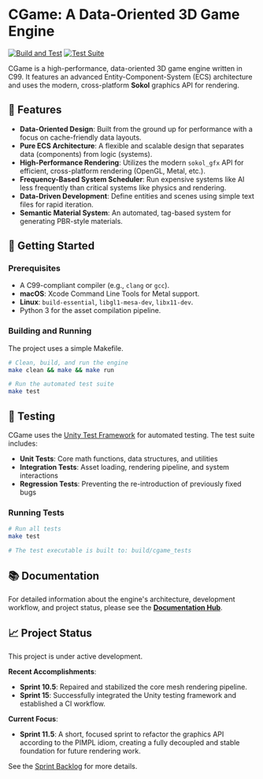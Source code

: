 # CGame: A Data-Oriented 3D Game Engine

[![Build and Test](https://github.com/ratimics/cgame/actions/workflows/build.yml/badge.svg)](https://github.com/ratimics/cgame/actions/workflows/build.yml)
[![Test Suite](https://github.com/ratimics/cgame/actions/workflows/test.yml/badge.svg)](https://github.com/ratimics/cgame/actions/workflows/test.yml)

CGame is a high-performance, data-oriented 3D game engine written in C99. It features an advanced Entity-Component-System (ECS) architecture and uses the modern, cross-platform **Sokol** graphics API for rendering.

## 🌟 Features

*   **Data-Oriented Design**: Built from the ground up for performance with a focus on cache-friendly data layouts.
*   **Pure ECS Architecture**: A flexible and scalable design that separates data (components) from logic (systems).
*   **High-Performance Rendering**: Utilizes the modern `sokol_gfx` API for efficient, cross-platform rendering (OpenGL, Metal, etc.).
*   **Frequency-Based System Scheduler**: Run expensive systems like AI less frequently than critical systems like physics and rendering.
*   **Data-Driven Development**: Define entities and scenes using simple text files for rapid iteration.
*   **Semantic Material System**: An automated, tag-based system for generating PBR-style materials.

## 🚀 Getting Started

### Prerequisites

- A C99-compliant compiler (e.g., `clang` or `gcc`).
- **macOS**: Xcode Command Line Tools for Metal support.
- **Linux**: `build-essential`, `libgl1-mesa-dev`, `libx11-dev`.
- Python 3 for the asset compilation pipeline.

### Building and Running

The project uses a simple Makefile.

```bash
# Clean, build, and run the engine
make clean && make && make run

# Run the automated test suite
make test
```

## 🧪 Testing

CGame uses the [Unity Test Framework](https://github.com/ThrowTheSwitch/Unity) for automated testing. The test suite includes:

- **Unit Tests**: Core math functions, data structures, and utilities
- **Integration Tests**: Asset loading, rendering pipeline, and system interactions
- **Regression Tests**: Preventing the re-introduction of previously fixed bugs

### Running Tests

```bash
# Run all tests
make test

# The test executable is built to: build/cgame_tests
```

## 📚 Documentation

For detailed information about the engine's architecture, development workflow, and project status, please see the **[Documentation Hub](./docs/README.md)**.

## 📈 Project Status

This project is under active development.

**Recent Accomplishments**:
*   **Sprint 10.5**: Repaired and stabilized the core mesh rendering pipeline.
*   **Sprint 15**: Successfully integrated the Unity testing framework and established a CI workflow.

**Current Focus**:
*   **Sprint 11.5**: A short, focused sprint to refactor the graphics API according to the PIMPL idiom, creating a fully decoupled and stable foundation for future rendering work.

See the [Sprint Backlog](./docs/sprints/backlog/README.md) for more details.